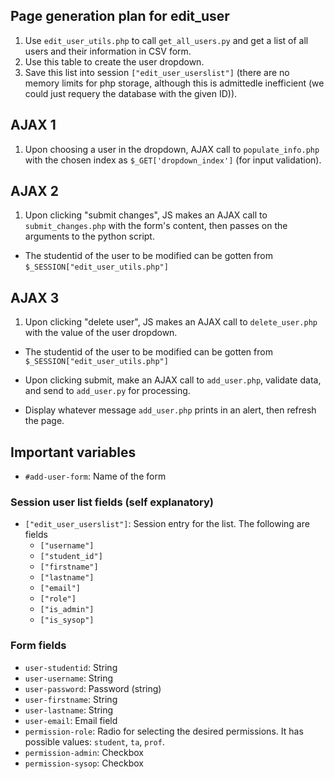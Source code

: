 ## Page generation plan for edit_user
1. Use `edit_user_utils.php` to call `get_all_users.py` and get a list of all users and their information in CSV form.
2. Use this table to create the user dropdown.
3. Save this list into session `["edit_user_userslist"]` (there are no memory limits for php storage, although this is admittedle inefficient (we could just requery the database with the given ID)).

## AJAX 1
1. Upon choosing a user in the dropdown, AJAX call to `populate_info.php` with the chosen index as `$_GET['dropdown_index']` (for input validation).

## AJAX 2
1. Upon clicking "submit changes", JS makes an AJAX call to `submit_changes.php` with the form's content, then passes on the arguments to the python script.
  * The studentid of the user to be modified can be gotten from `$_SESSION["edit_user_utils.php"]`

## AJAX 3
1. Upon clicking "delete user", JS makes an AJAX call to `delete_user.php` with the value of the user dropdown.
  * The studentid of the user to be modified can be gotten from `$_SESSION["edit_user_utils.php"]`


* Upon clicking submit, make an AJAX call to `add_user.php`, validate data, and send to `add_user.py` for processing.
* Display whatever message `add_user.php` prints in an alert, then refresh the page.

## Important variables
* `#add-user-form`: Name of the form
### Session user list fields (self explanatory)
* `["edit_user_userslist"]`: Session entry for the list. The following are fields
  * `["username"] `
  * `["student_id"]`
  * `["firstname"]`
  * `["lastname"]`
  * `["email"]`
  * `["role"]`
  * `["is_admin"]`
  * `["is_sysop"]`
### Form fields
* `user-studentid`: String
* `user-username`: String
* `user-password`: Password (string)
* `user-firstname`: String
* `user-lastname`: String
* `user-email`: Email field
* `permission-role`: Radio for selecting the desired permissions. It has possible values: `student`, `ta`, `prof`.
* `permission-admin`: Checkbox
* `permission-sysop`: Checkbox